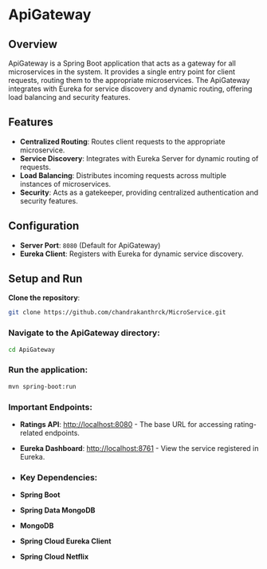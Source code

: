 # ApiGateway

## Overview
ApiGateway is a Spring Boot application that acts as a gateway for all microservices in the system. It provides a single entry point for client requests, routing them to the appropriate microservices. The ApiGateway integrates with Eureka for service discovery and dynamic routing, offering load balancing and security features.

## Features
- **Centralized Routing**: Routes client requests to the appropriate microservice.
- **Service Discovery**: Integrates with Eureka Server for dynamic routing of requests.
- **Load Balancing**: Distributes incoming requests across multiple instances of microservices.
- **Security**: Acts as a gatekeeper, providing centralized authentication and security features.

## Configuration
- **Server Port**: `8080` (Default for ApiGateway)
- **Eureka Client**: Registers with Eureka for dynamic service discovery.

## Setup and Run

**Clone the repository**:
```bash
git clone https://github.com/chandrakanthrck/MicroService.git
```
### Navigate to the ApiGateway directory:

```bash
cd ApiGateway
```
### Run the application:

```bash
mvn spring-boot:run
```


### Important Endpoints:
- **Ratings API**: [http://localhost:8080](http://localhost:8080) - The base URL for accessing rating-related endpoints.
- **Eureka Dashboard**: [http://localhost:8761](http://localhost:8761) - View the service registered in Eureka.

- ### Key Dependencies:
- **Spring Boot**
- **Spring Data MongoDB**
- **MongoDB**
- **Spring Cloud Eureka Client**
- **Spring Cloud Netflix**
